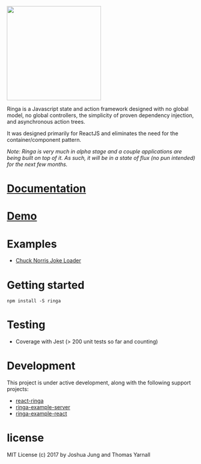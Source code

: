 [<img src="http://www.jungdigital.com/public/ringa/logo/ringa.png" width="250">](http://demo.ringajs.com)

Ringa is a Javascript state and action framework designed with no global model, no global controllers, the simplicity of proven dependency injection, and asynchronous action trees.

It was designed primarily for ReactJS and eliminates the need for the container/component pattern.

*Note: Ringa is very much in alpha stage and a couple applications are being built on top of it. As such, it will be in a state of flux (no pun intended) for the next few months.*

# [Documentation](http://www.ringajs.com)

# [Demo](http://demo.ringajs.com)

# Examples

* [Chuck Norris Joke Loader](https://github.com/joshjung/ringa-example-chuck-norris)

# Getting started

    npm install -S ringa

# Testing

* Coverage with Jest (> 200 unit tests so far and counting)

# Development

This project is under active development, along with the following support projects:

* [react-ringa](https://github.com/jung-digital/react-ringa)
* [ringa-example-server](https://github.com/jung-digital/ringa-example-server)
* [ringa-example-react](https://github.com/jung-digital/ringa-example-react)

# license

MIT License (c) 2017 by Joshua Jung and Thomas Yarnall
